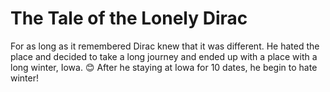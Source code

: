 # The Tale of the Lonely Dirac

For as long as it remembered Dirac knew that it was different.
He hated the place and decided to take a long journey and ended up with a place with a long winter, Iowa.  :blush:
After he staying at Iowa for 10 dates, he begin to hate winter!
